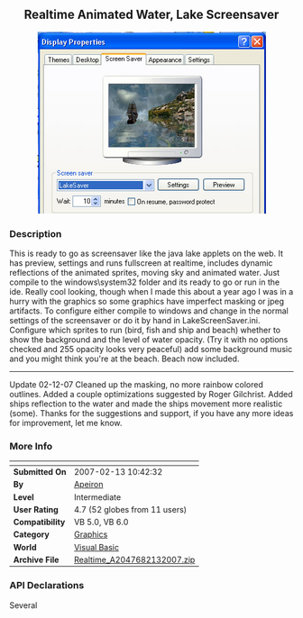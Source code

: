 ﻿<div align="center">

## Realtime Animated Water, Lake Screensaver

<img src="PIC200727128235734.jpg">
</div>

### Description

This is ready to go as screensaver like the java lake applets on the web. It has preview, settings and runs fullscreen at realtime, includes dynamic reflections of the animated sprites, moving sky and animated water. Just compile to the windows\system32 folder and its ready to go or run in the ide. Really cool looking, though when I made this about a year ago I was in a hurry with the graphics so some graphics have imperfect masking or jpeg artifacts. To configure either compile to windows and change in the normal settings of the screensaver or do it by hand in LakeScreenSaver.ini. Configure which sprites to run (bird, fish and ship and beach) whether to show the background and the level of water opacity. (Try it with no options checked and 255 opacity looks very peaceful) add some background music and you might think you're at the beach. Beach now included.

----

Update 02-12-07 Cleaned up the masking, no more rainbow colored outlines. Added a couple optimizations suggested by Roger Gilchrist. Added ships reflection to the water and made the ships movement more realistic (some). Thanks for the suggestions and support, if you have any more ideas for improvement, let me know.
 
### More Info
 


<span>             |<span>
---                |---
**Submitted On**   |2007-02-13 10:42:32
**By**             |[Apeiron](https://github.com/Planet-Source-Code/PSCIndex/blob/master/ByAuthor/apeiron.md)
**Level**          |Intermediate
**User Rating**    |4.7 (52 globes from 11 users)
**Compatibility**  |VB 5\.0, VB 6\.0
**Category**       |[Graphics](https://github.com/Planet-Source-Code/PSCIndex/blob/master/ByCategory/graphics__1-46.md)
**World**          |[Visual Basic](https://github.com/Planet-Source-Code/PSCIndex/blob/master/ByWorld/visual-basic.md)
**Archive File**   |[Realtime\_A2047682132007\.zip](https://github.com/Planet-Source-Code/apeiron-realtime-animated-water-lake-screensaver__1-67816/archive/master.zip)

### API Declarations

Several





